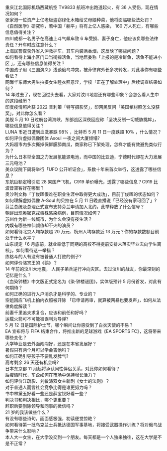 重庆江北国际机场西藏航空 TV9833 航班冲出跑道起火，有 36 人受伤，现在情况如何？  
张家港一位资产上亿老板盗窃绿化木箱给丈母娘种菜，他将面临哪些法处罚？  
《自然医学》研究称，若中国「躺平」将有上亿人感染， 160 万人死亡，有哪些信息值得关注？  
四川成都一名男子在高速上斗气飙车致 6 车受损、妻子身亡，他应该负哪些法律责任？开车时应注意什么？  
上海民警查获外省入沪救护车，其车内装满香烟，这反映了哪些问题？  
如何看待上海小区门口当街摔活鱼，当地居委称「上报的是冷鲜鱼，活鱼不能进小区 」，还有哪些信息值得关注？  
中国孩子用《三国演义》浅谈俄乌冲突，被菲律宾外长多次转发，对此事你有哪些看法？  
网曝华东师大男生拍摄女生睡衣照意淫，学校「正在了解处理中」后续调查结果如何？  
14 年过去了，现在回过头去看，大家对汶川地震还有哪些印象？会怎么看人生中的这段经历？  
印度疫情照片获 2022 普利策「特写摄影奖」，印网民反问「美国棺材照怎么没获奖」，对此你怎么看？  
美舰 5 月 10 日过航台湾海峡，东部战区深夜回应称「坚决反制一切威胁挑衅」，哪些信息值得关注？  
LUNA 币近日遭到血洗暴跌 98% ，比特币 5 月 11 日一度跌超 10% ，什么情况？  
如何评价虚拟偶像团体 Asoul 一夜之间大厦倾塌?  
大妈超市内多次撕掉保鲜膜舔南瓜，商家称已下架处理，怎样才能有效避免类似行为？  
为什么日本举全国之力发展氢能源电池，而中国的比亚迪，宁德时代却在大力发展三元电池？  
美众议院下周将举行「UFO 公开听证会」，系数十年来首次举行，这透露了哪些信息？  
东航巨额定增引进 28 架国产飞机，C919 单价曝光，透露了哪些信息？C919 比波音空客好在哪里？  
奥沙利文称「丁俊晖很难在职业生涯中取得更大成功」，目前丁俊晖的状态如何？  
如何理解虚拟偶像 A-Soul 的贝拉在 5 月 11 日晚直播说「已经没有家可回了」?  
芬兰总统及总理正式宣布支持芬兰申请加入北约，此举释放了什么信号？  
朝鲜出现奥密克戎毒株感染病例，目前情况如何？  
苏州作为新一线城市，为什么会没有夜生活？  
内娱有哪些神仙颜值却不火的演员？  
如何看待北京人均存款超 20 万元、杭州人均存款近 13 万元？你的存款数额目前处于什么水平？  
山东规定「6 月底前，就业率低于同期的高校不得提前安排未落实毕业去向学生离校」，如何看待这一举措？  
练格斗的人有没有被普通人打败的例子?  
如何评价骆宾王的《鹅》？  
14 年前的汶川大地震， 人民子弟兵逆行冲向灾区。去过汶川的战友，你最深刻的记忆是什么？  
《血染钟楼》中文版正式定名为《染·钟楼谜团》，实体版预计 5 月份首发，对此有何期待？  
如何正确的进行入户消杀才是科学的、专业的？  
空姐回应飞机上拍内衣照被开除 「已申请再审，就算被网暴也要发声」，如何从法律角度解读？  
前妻千里追夫求复合，应该和前任和好吗？  
运载火箭可不可能被误判为导弹?  
5 月 12 日是国际护士节，哪个瞬间让你感受到了白衣天使的不易？  
EA 宣布将与 FIFA 结束合作，将推出新的足球游戏《EA SPORTS FC》，这将带来哪些变化？  
大学毕业是去外面闯闯好，还是在本省发展好？  
暑假只有两个月可以学会吉他吗？  
如何正确引导孩子不要乱发脾气?  
高考剩余 26 天还有机会吗?  
日本东京都 11 月起将承认同性伴侣关系，对此你如何看待？  
后疫情时代，车企如何在市场中保持增长活力？  
如何评价江疏影、刘敏涛双女主新剧《女士的法则》？  
对于普通人而言社会竞争比得是谁更努力吗？  
书中林黛玉好看一些还是薛宝钗好看一些？  
判决书和判决相比，哪个更重要？  
辞职后要删除领导和同事的微信吗？  
21 岁的我该做些什么？  
有没有哪些诗句，画面感极强，初读便觉惊艳？  
如何看待第一批乌克兰士兵抵达德国军事基地，将接受武器操作训练？将对俄乌战争带来什么影响？  
本人大一女生，在大学没交到一个朋友。每天都是一个人独来独往，这在大学是不是不正常？  
